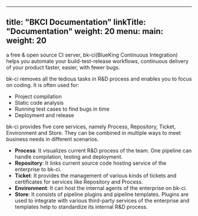 
---
title: "BKCI Documentation"
linkTitle: "Documentation"
weight: 20
menu:
  main:
    weight: 20
---

a free & open source CI server, bk-ci(BlueKing Continuous Integration) helps you automate your build-test-release workflows, continuous delivery of your product faster, easier, with fewer bugs.

bk-ci removes all the tedious tasks in R&D process and enables you to focus on coding. It is often used for:

- Project compilation
- Static code analysis
- Running test cases to find bugs in time
- Deployment and release

bk-ci provides five core services, namely Process, Repository, Ticket, Environment and Store. They can be combined in multiple ways to meet business needs in different scenarios.

- **Process**: It visualizes current R&D process of the team. One pipeline can handle compilation, testing and deployment.
- **Repository**: It links current source code hosting service of the enterprise to bk-ci.
- **Ticket**: It provides the management of various kinds of tickets and certificates for services like Repository and Process.
- **Environment**: It can host the internal agents of the enterprise on bk-ci.
- **Store**: It consists of pipeline plugins and pipeline templates. Plugins are used to integrate with various third-party services of the enterprise and templates help to standardize its internal R&D process.

